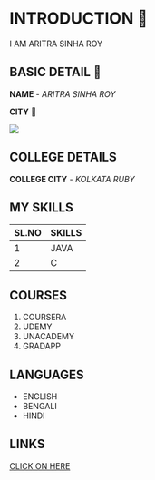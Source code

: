 # INTRODUCTION 👋
I AM ARITRA SINHA ROY

## BASIC DETAIL 🚀
**NAME** - *ARITRA SINHA ROY* 

**CITY** 🌇

<img src="https://img.icons8.com/bubbles/100/000000/kolkata.png"/>

## COLLEGE DETAILS 
**COLLEGE CITY** - *KOLKATA RUBY*

## MY SKILLS
| SL.NO | SKILLS |
| ------| ------ |
| 1 | JAVA|
| 2 | C |









## COURSES
1. COURSERA
2. UDEMY
3. UNACADEMY
4. GRADAPP

## LANGUAGES 
* ENGLISH
* BENGALI
* HINDI

## LINKS 
[CLICK ON HERE](facebook.com/aritra.sinharoy.96)

